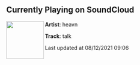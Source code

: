 ## Currently Playing on SoundCloud

[<img align="left" width="100" src="https://i1.sndcdn.com/artworks-h5Cy4gakyE9EFbnl-nFB7jA-t500x500.jpg">](https://soundcloud.com/heavenindaclouds/talk)

**Artist**: heavn 

**Track**: talk

Last updated at 08/12/2021 09:06
